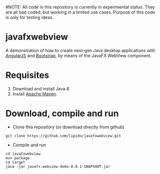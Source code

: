 #NOTE: All code in this repository is currently in experimental status. They are all bad coded, but working in a limited use cases. Purpose of this code is only for testing ideas.

javafxwebview
=============

A demonstration of how to create next-gen Java desktop applications with [AngularJS](https://www.angularjs.org) and [Bootstrap](http://getbootstrap.com), by means of the JavaFX WebView component.

Requisites
==========
1. Download and install Java 8.
2. Install [Apache Maven](http://maven.apache.org).


Download, compile and run
=========================
* Clone this repository (or download directly from github)
```
git clone https://github.com/lipido/javafxwebview.git
```
* Compile and run
```
cd javafxwebview
mvn package
cd target
java -jar javafx-webview-demo-0.0.1-SNAPSHOT.jar
```
